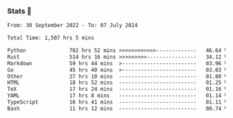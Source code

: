 ### Stats 👋
<!--START_SECTION:waka-->

```txt
From: 30 September 2022 - To: 07 July 2024

Total Time: 1,507 hrs 5 mins

Python              702 hrs 52 mins >>>>>>>>>>>>-------------   46.64 %
Rust                514 hrs 16 mins >>>>>>>>>----------------   34.12 %
Markdown            59 hrs 44 mins  >------------------------   03.96 %
Go                  45 hrs 40 mins  >------------------------   03.03 %
Other               27 hrs 10 mins  -------------------------   01.80 %
HTML                18 hrs 52 mins  -------------------------   01.25 %
TeX                 17 hrs 24 mins  -------------------------   01.16 %
YAML                17 hrs 8 mins   -------------------------   01.14 %
TypeScript          16 hrs 41 mins  -------------------------   01.11 %
Bash                11 hrs 12 mins  -------------------------   00.74 %
```

<!--END_SECTION:waka-->

<!--
**buhaytza2005/buhaytza2005** is a ✨ _special_ ✨ repository because its `README.md` (this file) appears on your GitHub profile.

Here are some ideas to get you started:

- 🔭 I’m currently working on ...
- 🌱 I’m currently learning ...
- 👯 I’m looking to collaborate on ...
- 🤔 I’m looking for help with ...
- 💬 Ask me about ...
- 📫 How to reach me: ...
- 😄 Pronouns: ...
- ⚡ Fun fact: ...
-->


